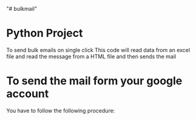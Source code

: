 "# bulkmail" 
# Python Project 
To send bulk emails on single click
This code will read data from an excel file and read the message from a HTML file and then sends the mail

# To send the mail form your google account 
You have to follow the following procedure: 
